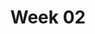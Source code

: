 ---
title: Week 02
contents:
  - date: 2025-06-17
    items:
      - type: lecture
        topics:
          - Polar coordinates
          - Constrained motion
      - type: problem_set
        title: Set 05 - Cylindrical Polar Coordinates
        description: Cylindrical Polar Coordinates
        link: "https://drive.google.com/file/d/1gchIpD7picaBbfA8YwRixHLdtHtHeM0m/view?usp=drivesdk"
      - type: problem_set
        title: Set 06 - Constrained Motion
        description: Constrained Motion
        link: "https://drive.google.com/file/d/1sKtW-Kc42Lx-TR4QDQ5RgpxcQhGDDRXz/view?usp=drivesdk"
      - type: exercise_video
        title: Problem 02-021
        link: "https://youtu.be/wbUBexp8xfc"
      - type: exercise_video
        title: Problem 02-099
        link: "https://youtu.be/Bt5neJj4Zhc"
      - type: quiz
        title: Quiz 3
        description: Quiz 3
        link: "??"

  - date: 2025-06-18
    items:
      - type: exercise
        topics:
          - TBD

  - date: 2025-06-19
    items:
      - type: lecture
        topics:
          - No Class
      - type: homework
        title: HW 02 - Spring pendulum
        link: "???"
        due_date: 2025-06-26
---